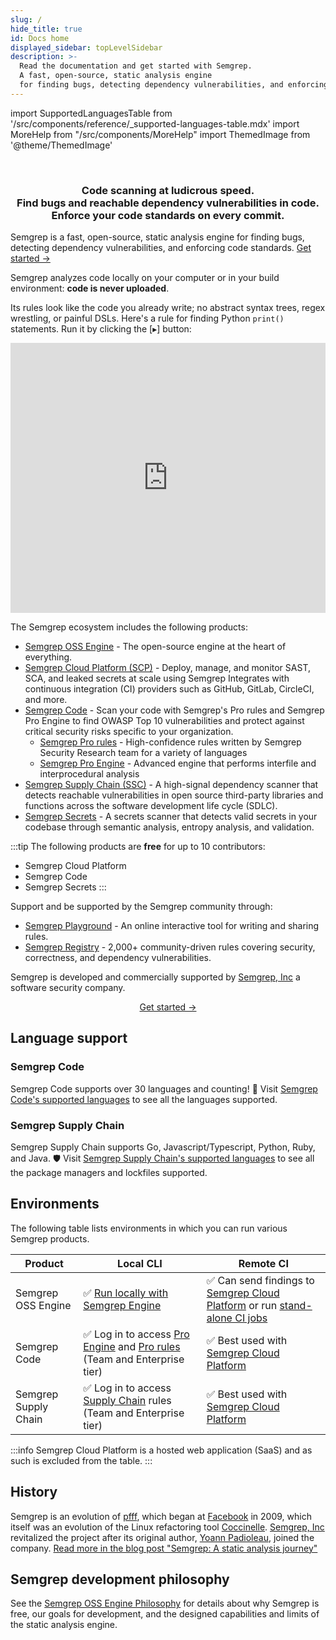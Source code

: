 ```yaml
---
slug: /
hide_title: true
id: Docs home
displayed_sidebar: topLevelSidebar 
description: >-
  Read the documentation and get started with Semgrep.
  A fast, open-source, static analysis engine
  for finding bugs, detecting dependency vulnerabilities, and enforcing code standards at editor, commit, and CI time.
---
```


import SupportedLanguagesTable from '/src/components/reference/_supported-languages-table.mdx'
import MoreHelp from "/src/components/MoreHelp"
import ThemedImage from '@theme/ThemedImage'

<!---
Substitute the "dark:" logo path in case a new dark logo is made.
The code is kept here for easy maintenance.
-->

<br />
<p align="center">
  <a href="https://semgrep.dev">
    <ThemedImage
      alt="Semgrep themed logo"
      height="105px"
      sources={{
        light: ('img/semgrep.svg'),
        dark: ('img/semgrep.svg'),
      }} />
  </a>
</p>
<h3 align="center">Code scanning at ludicrous speed.<br />Find bugs and reachable dependency vulnerabilities in code.<br />Enforce your code standards on every commit.</h3>

Semgrep is a fast, open-source, static analysis engine for finding bugs, detecting dependency vulnerabilities, and enforcing code standards. [Get started →](/getting-started/quickstart)

Semgrep analyzes code locally on your computer or in your build environment: **code is never uploaded**.

Its rules look like the code you already write; no abstract syntax trees, regex wrestling, or painful DSLs. Here's a rule for finding Python `print()` statements. Run it by clicking the [▸] button:

<iframe title="Semgrep example no prints" src="https://semgrep.dev/embed/editor?snippet=KPzL" width="100%" height="432px" frameBorder="0"></iframe>
<br />

The Semgrep ecosystem includes the following products:

- [Semgrep OSS Engine](/getting-started/quickstart) - The open-source engine at the heart of everything.
- [Semgrep Cloud Platform (SCP)](/semgrep-cloud-platform/getting-started) - Deploy, manage, and monitor SAST, SCA, and leaked secrets at scale using Semgrep Integrates with continuous integration (CI) providers such as GitHub, GitLab, CircleCI, and more.
- [Semgrep Code](https://semgrep.dev/products/semgrep-code) - Scan your code with Semgrep's Pro rules and Semgrep Pro Engine to find OWASP Top 10 vulnerabilities and protect against critical security risks specific to your organization.
    - [Semgrep Pro rules](/semgrep-code/pro-rules) - High-confidence rules written by Semgrep Security Research team for a variety of languages
    - [Semgrep Pro Engine](/semgrep-code/semgrep-pro-engine-intro) - Advanced engine that performs interfile and interprocedural analysis
- [Semgrep Supply Chain (SSC)](https://semgrep.dev/products/semgrep-supply-chain) - A high-signal dependency scanner that detects reachable vulnerabilities in open source third-party libraries and functions across the software development life cycle (SDLC).
- [Semgrep Secrets](https://semgrep.dev/products/semgrep-secrets) - A secrets scanner that detects valid secrets in your codebase through semantic analysis, entropy analysis, and validation. 

:::tip
The following products are **free** for up to 10 contributors:
* Semgrep Cloud Platform
* Semgrep Code
* Semgrep Secrets
:::

Support and be supported by the Semgrep community through:

* [Semgrep Playground](https://semgrep.dev/editor) - An online interactive tool for writing and sharing rules.
* [Semgrep Registry](https://semgrep.dev/explore) - 2,000+ community-driven rules covering security, correctness, and dependency vulnerabilities.

Semgrep is developed and commercially supported by [Semgrep, Inc](https://r2c.dev) a software security company.

<p align="center">
  <a href="/docs/getting-started/quickstart">Get started →</a>
</p>

## Language support

### Semgrep Code

Semgrep Code supports over 30 languages and counting! 🚀 Visit [Semgrep Code's supported languages](/docs/supported-languages#semgrep-code) to see all the languages supported.

### Semgrep Supply Chain

Semgrep Supply Chain supports Go, Javascript/Typescript, Python, Ruby, and Java. 🛡️ Visit [Semgrep Supply Chain's supported languages](/docs/supported-languages#semgrep-supply-chain) to see all the package managers and lockfiles supported. 

## Environments

The following table lists environments in which you can run various Semgrep products.


| Product              | Local CLI | Remote CI |
| -------------------- | --------- | --------- |
| Semgrep OSS Engine  |  ✅  [Run locally with Semgrep Engine](/getting-started/quickstart)  |   ✅  Can send findings to [Semgrep Cloud Platform](semgrep-ci/running-semgrep-ci-with-semgrep-cloud-platform) or run [stand-alone CI jobs](semgrep-ci/running-semgrep-ci-without-semgrep-cloud-platform) |
| Semgrep Code         |  ✅  Log in to access [Pro Engine](semgrep-code/semgrep-pro-engine-intro) and [Pro rules](semgrep-code/pro-rules) (Team and Enterprise tier) |   ✅  Best used with [Semgrep Cloud Platform](semgrep-cloud-platform/getting-started) |
| Semgrep Supply Chain |  ✅  Log in to access [Supply Chain](semgrep-supply-chain/overview) rules (Team and Enterprise tier)  |   ✅  Best used with [Semgrep Cloud Platform](semgrep-cloud-platform/getting-started) |

:::info
Semgrep Cloud Platform is a hosted web application (SaaS) and as such is excluded from the table.
:::

## History

Semgrep is an evolution of [pfff](https://github.com/returntocorp/pfff/), which began at [Facebook](https://github.com/facebookarchive/pfff) in 2009, which itself was an evolution of the Linux refactoring tool [Coccinelle](https://en.wikipedia.org/wiki/Coccinelle_(software)). [Semgrep, Inc](https://r2c.dev/team) revitalized the project after its original author, [Yoann Padioleau](https://github.com/aryx), joined the company. [Read more in the blog post "Semgrep: A static analysis journey"](https://semgrep.dev/blog/2021/semgrep-a-static-analysis-journey/)

## Semgrep development philosophy

See the [Semgrep OSS Engine Philosophy](contributing/semgrep-philosophy/) for details about why Semgrep is free, our goals for development, and the designed capabilities and limits of the static analysis engine.
